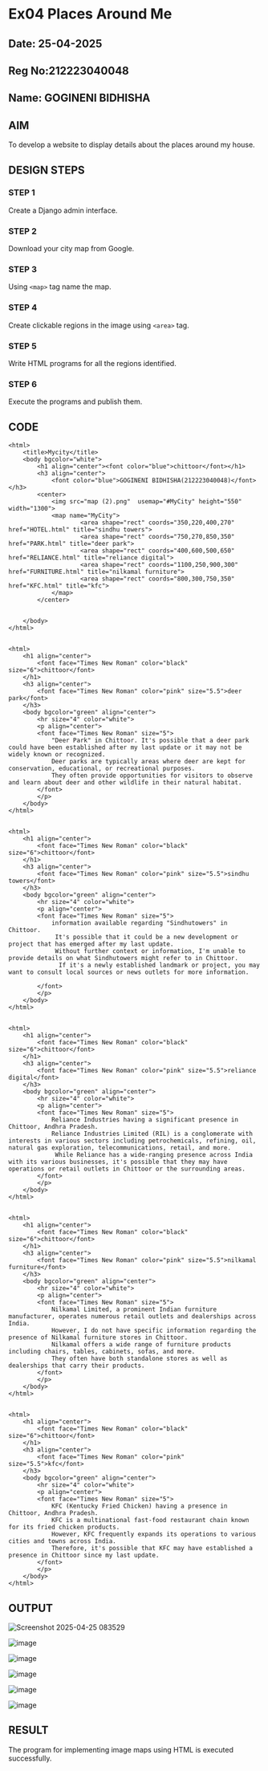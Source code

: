 # Ex04 Places Around Me
## Date: 25-04-2025
## Reg No:212223040048
## Name: GOGINENI BIDHISHA

## AIM
To develop a website to display details about the places around my house.

## DESIGN STEPS

### STEP 1
Create a Django admin interface.

### STEP 2
Download your city map from Google.

### STEP 3
Using ```<map>``` tag name the map.

### STEP 4
Create clickable regions in the image using ```<area>``` tag.

### STEP 5
Write HTML programs for all the regions identified.

### STEP 6
Execute the programs and publish them.

## CODE
```
<html>
    <title>Mycity</title>
    <body bgcolor="white">
        <h1 align="center"><font color="blue">chittoor</font></h1>
        <h3 align="center">
            <font color="blue">GOGINENI BIDHISHA(212223040048)</font></h3>
        <center>
            <img src="map (2).png"  usemap="#MyCity" height="550" width="1300">
            <map name="MyCity">
                    <area shape="rect" coords="350,220,400,270" href="HOTEL.html" title="sindhu towers">     
                    <area shape="rect" coords="750,270,850,350" href="PARK.html" title="deer park">
                    <area shape="rect" coords="400,600,500,650" href="RELIANCE.html" title="reliance digital">
                    <area shape="rect" coords="1100,250,900,300" href="FURNITURE.html" title="nilkamal furniture">
                    <area shape="rect" coords="800,300,750,350" href="KFC.html" title="kfc">
            </map>
        </center>
       

    </body>
</html>


<html>
    <h1 align="center">
        <font face="Times New Roman" color="black" size="6">chittoor</font>
    </h1>
    <h3 align="center">
        <font face="Times New Roman" color="pink" size="5.5">deer park</font>
    </h3>
    <body bgcolor="green" align="center">
        <hr size="4" color="white">
        <p align="center">
        <font face="Times New Roman" size="5">
            "Deer Park" in Chittoor. It's possible that a deer park could have been established after my last update or it may not be widely known or recognized.
            Deer parks are typically areas where deer are kept for conservation, educational, or recreational purposes. 
            They often provide opportunities for visitors to observe and learn about deer and other wildlife in their natural habitat.
        </font>
        </p>
    </body>
</html>


<html>
    <h1 align="center">
        <font face="Times New Roman" color="black" size="6">chittoor</font>
    </h1>
    <h3 align="center">
        <font face="Times New Roman" color="pink" size="5.5">sindhu towers</font>
    </h3>
    <body bgcolor="green" align="center">
        <hr size="4" color="white">
        <p align="center">
        <font face="Times New Roman" size="5">
            information available regarding "Sindhutowers" in Chittoor.
             It's possible that it could be a new development or project that has emerged after my last update. 
             Without further context or information, I'm unable to provide details on what Sindhutowers might refer to in Chittoor.
              If it's a newly established landmark or project, you may want to consult local sources or news outlets for more information.

        </font>
        </p>
    </body>
</html>


<html>
    <h1 align="center">
        <font face="Times New Roman" color="black" size="6">chittoor</font>
    </h1>
    <h3 align="center">
        <font face="Times New Roman" color="pink" size="5.5">reliance digital</font>
    </h3>
    <body bgcolor="green" align="center">
        <hr size="4" color="white">
        <p align="center">
        <font face="Times New Roman" size="5">
            Reliance Industries having a significant presence in Chittoor, Andhra Pradesh. 
            Reliance Industries Limited (RIL) is a conglomerate with interests in various sectors including petrochemicals, refining, oil, natural gas exploration, telecommunications, retail, and more.
             While Reliance has a wide-ranging presence across India with its various businesses, it's possible that they may have operations or retail outlets in Chittoor or the surrounding areas.
        </font>
        </p>
    </body>
</html>


<html>
    <h1 align="center">
        <font face="Times New Roman" color="black" size="6">chittoor</font>
    </h1>
    <h3 align="center">
        <font face="Times New Roman" color="pink" size="5.5">nilkamal furniture</font>
    </h3>
    <body bgcolor="green" align="center">
        <hr size="4" color="white">
        <p align="center">
        <font face="Times New Roman" size="5">
            Nilkamal Limited, a prominent Indian furniture manufacturer, operates numerous retail outlets and dealerships across India. 
            However, I do not have specific information regarding the presence of Nilkamal furniture stores in Chittoor.
            Nilkamal offers a wide range of furniture products including chairs, tables, cabinets, sofas, and more. 
            They often have both standalone stores as well as dealerships that carry their products.
        </font>
        </p>
    </body>
</html>


<html>
    <h1 align="center">
        <font face="Times New Roman" color="black" size="6">chittoor</font>
    </h1>
    <h3 align="center">
        <font face="Times New Roman" color="pink" size="5.5">kfc</font>
    </h3>
    <body bgcolor="green" align="center">
        <hr size="4" color="white">
        <p align="center">
        <font face="Times New Roman" size="5">
            KFC (Kentucky Fried Chicken) having a presence in Chittoor, Andhra Pradesh. 
            KFC is a multinational fast-food restaurant chain known for its fried chicken products.
            However, KFC frequently expands its operations to various cities and towns across India.
            Therefore, it's possible that KFC may have established a presence in Chittoor since my last update.
        </font>
        </p>
    </body>
</html>

```


## OUTPUT
![Screenshot 2025-04-25 083529](https://github.com/user-attachments/assets/7aa4fc7b-140a-4f5f-9777-198164848463)

![image](https://github.com/user-attachments/assets/06ce4087-9919-4ea6-b858-93186683509b)

![image](https://github.com/user-attachments/assets/bf322785-7f6c-4cfc-a9ef-b90efcfaa9c9)

![image](https://github.com/user-attachments/assets/cc18603e-f566-412a-adae-6602eec60d52)

![image](https://github.com/user-attachments/assets/86b5a3fa-16d3-4f99-b788-ec51647da3ab)

![image](https://github.com/user-attachments/assets/668878c5-c18f-480f-b6ba-aeb6f4274c5e)



## RESULT
The program for implementing image maps using HTML is executed successfully.
